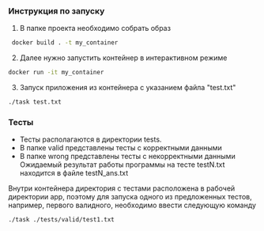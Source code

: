 ### Инструкция по запуску
1. В папке проекта необходимо собрать образ
```bash
 docker build . -t my_container
```
2. Далее нужно запустить контейнер в интерактивном режиме
```bash
docker run -it my_container
```
3. Запуск приложения из контейнера с указанием файла "test.txt" 
```bash
./task test.txt
```

### Тесты
- Тесты располагаются в директории tests.
- В папке valid представлены тесты с корректными данными
- В папке wrong представлены тесты с некорректными данными
Ожидаемый результат работы программы на тесте testN.txt находится в файле testN_ans.txt

Внутри контейнера директория с тестами расположена в рабочей директории app, 
поэтому для запуска одного из предложенных тестов, например, первого валидного, необходимо ввести следующую команду
```bash
./task ./tests/valid/test1.txt
```
